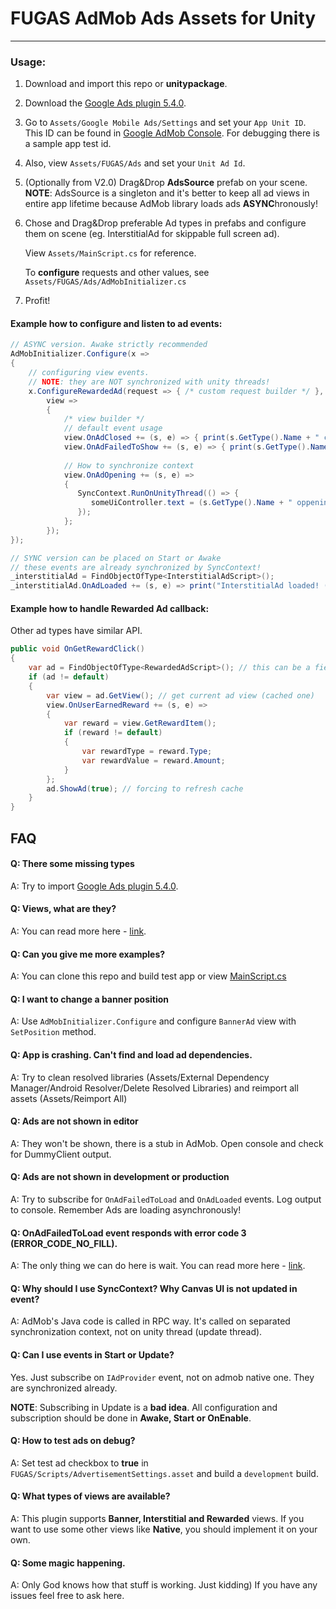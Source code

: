 # FUGAS AdMob Ads Assets for Unity

------

### Usage:

1. Download and import this repo or **unitypackage**.

2. Download the [Google Ads plugin 5.4.0](https://github.com/googleads/googleads-mobile-unity/releases/tag/v5.4.0).

3. Go to `Assets/Google Mobile Ads/Settings` and set your `App Unit ID`. This ID can be found in [Google AdMob Console](https://admob.google.com/home/). For debugging there is a sample app test id.

4. Also, view `Assets/FUGAS/Ads` and set your `Unit Ad Id`.

5. (Optionally from V2.0) Drag&Drop **AdsSource** prefab on your scene.
   **NOTE**: AdsSource is a singleton and it's better to keep all ad views in entire app lifetime because AdMob library loads ads **ASYNC**hronously!   

6. Chose and Drag&Drop preferable Ad types in prefabs and configure them on scene (eg. InterstitialAd for skippable full screen ad).

   View `Assets/MainScript.cs` for reference.

   To **configure** requests and other values, see `Assets/FUGAS/Ads/AdMobInitializer.cs`

7. Profit!


#### Example how to configure and listen to ad events:

```csharp
// ASYNC version. Awake strictly recommended
AdMobInitializer.Configure(x =>
{
    // configuring view events. 
    // NOTE: they are NOT synchronized with unity threads!
    x.ConfigureRewardedAd(request => { /* custom request builder */ }, 
        view =>
        {	
            /* view builder */
            // default event usage
            view.OnAdClosed += (s, e) => { print(s.GetType().Name + " closed (configured event)"); };
            view.OnAdFailedToShow += (s, e) => { print(s.GetType().Name + " failed (configured event)"); };
            
            // How to synchronize context
            view.OnAdOpening += (s, e) => 
            {
               SyncContext.RunOnUnityThread(() => {
                  someUiController.text = (s.GetType().Name + " oppening (configured event)"); 
               });
            };
        });
});

// SYNC version can be placed on Start or Awake
// these events are already synchronized by SyncContext!
_interstitialAd = FindObjectOfType<InterstitialAdScript>();
_interstitialAd.OnAdLoaded += (s, e) => print("InterstitialAd loaded! (OnStart event)");

```

#### Example how to handle Rewarded Ad callback:

Other ad types have similar API.

```csharp
public void OnGetRewardClick()
{
    var ad = FindObjectOfType<RewardedAdScript>(); // this can be a field
    if (ad != default)
    {
        var view = ad.GetView(); // get current ad view (cached one)
        view.OnUserEarnedReward += (s, e) =>
        {
            var reward = view.GetRewardItem();
            if (reward != default) 
            {
            	var rewardType = reward.Type;
            	var rewardValue = reward.Amount;
            }
        };
        ad.ShowAd(true); // forcing to refresh cache
    }
}
```

## FAQ

#### **Q:  There some missing types**

A: Try to import [Google Ads plugin 5.4.0](https://github.com/googleads/googleads-mobile-unity/releases/tag/v5.4.0).

#### **Q: Views, what are they?** 

A: You can read more here - [link](https://developers.google.com/admob/android/quick-start#select_an_ad_format).

#### **Q: Can you give me more examples?**

A: You can clone this repo and build test app or view [MainScript.cs](https://github.com/Future-Game-Studio/fugas-assets/blob/fugas-ads/Assets/Scripts/MainScript.cs)

#### **Q: I want to change a banner position**

A: Use `AdMobInitializer.Configure` and configure `BannerAd` view with `SetPosition` method.

#### **Q: App is crashing. Can't find and load ad dependencies.**

A: Try to clean resolved libraries (Assets/External Dependency Manager/Android Resolver/Delete Resolved Libraries) and reimport all assets (Assets/Reimport All)

#### **Q: Ads are not shown in editor**

A: They won't be shown, there is a stub in AdMob. Open console and check for DummyClient output.

#### **Q: Ads are not shown in development or production**

A: Try to subscribe for `OnAdFailedToLoad` and `OnAdLoaded` events. Log output to console. Remember Ads are loading asynchronously!

#### **Q: OnAdFailedToLoad event responds with error code 3 (**ERROR_CODE_NO_FILL**).**

A: The only thing we can do here is wait. You can read more here - [link](https://stackoverflow.com/questions/33566485/failed-to-load-ad-3).

#### **Q: Why should I use SyncContext? Why Canvas UI is not updated in event?**

A: AdMob's Java code is called in RPC way. It's called on separated synchronization context, not on unity thread (update thread).

#### **Q: Can I use events in Start or Update?**

Yes. Just subscribe on `IAdProvider` event, not on admob native one. They are synchronized already.

**NOTE**: Subscribing in Update is a **bad idea**. All configuration and subscription should be done in **Awake, Start or OnEnable**.

#### **Q: How to test ads on debug?**

A: Set test ad checkbox to **true**  in `FUGAS/Scripts/AdvertisementSettings.asset` and build a `development` build.

#### **Q: What types of views are available?**

A: This plugin supports **Banner, Interstitial and Rewarded** views. If you want to use some other views like **Native**, you should implement it on your own.

#### **Q: Some magic happening.**

A: Only God knows how that stuff is working. Just kidding) If you have any issues feel free to ask here.
